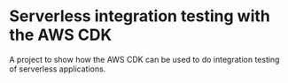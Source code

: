 # Serverless integration testing with the AWS CDK 
A project to show how the AWS CDK can be used to do integration testing of serverless applications.
